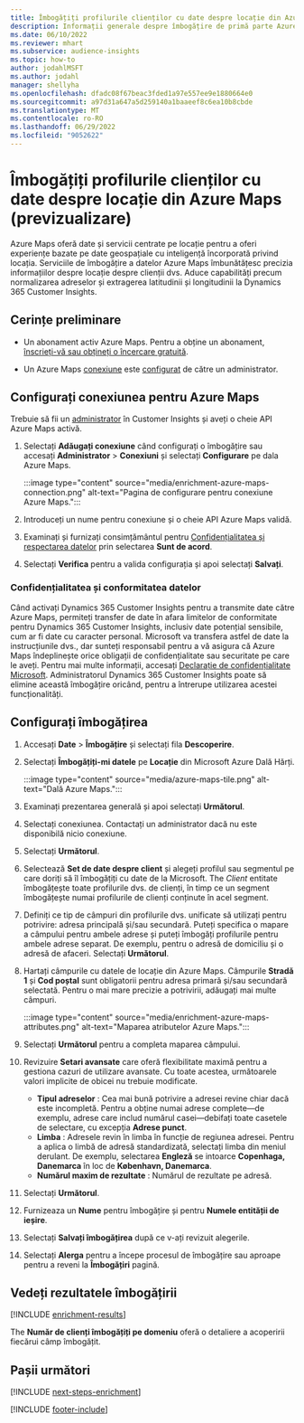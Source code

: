 ```yaml
---
title: Îmbogățiți profilurile clienților cu date despre locație din Azure Maps (previzualizare)
description: Informații generale despre îmbogățire de primă parte Azure Maps.
ms.date: 06/10/2022
ms.reviewer: mhart
ms.subservice: audience-insights
ms.topic: how-to
author: jodahlMSFT
ms.author: jodahl
manager: shellyha
ms.openlocfilehash: dfadc08f67beac3fded1a97e557ee9e1880664e0
ms.sourcegitcommit: a97d31a647a5d259140a1baaeef8c6ea10b8cbde
ms.translationtype: MT
ms.contentlocale: ro-RO
ms.lasthandoff: 06/29/2022
ms.locfileid: "9052622"
---
```

# <a name="enrich-customer-profiles-with-location-data-from-azure-maps-preview"></a>Îmbogățiți profilurile clienților cu date despre locație din Azure Maps (previzualizare)

Azure Maps oferă date și servicii centrate pe locație pentru a oferi experiențe bazate pe date geospațiale cu inteligență încorporată privind locația. Serviciile de îmbogățire a datelor Azure Maps îmbunătățesc precizia informațiilor despre locație despre clienții dvs. Aduce capabilități precum normalizarea adreselor și extragerea latitudinii și longitudinii la Dynamics 365 Customer Insights.

## <a name="prerequisites"></a>Cerințe preliminare

- Un abonament activ Azure Maps. Pentru a obține un abonament, [înscrieți-vă sau obțineți o încercare gratuită](https://azure.microsoft.com/services/azure-maps/).

- Un Azure Maps [conexiune](connections.md) este [configurat](#configure-the-connection-for-azure-maps) de către un administrator.

## <a name="configure-the-connection-for-azure-maps"></a>Configurați conexiunea pentru Azure Maps

Trebuie să fii un [administrator](permissions.md#admin) în Customer Insights și aveți o cheie API Azure Maps activă.

1. Selectați **Adăugați conexiune** când configurați o îmbogățire sau accesați **Administrator** > **Conexiuni** și selectați **Configurare** pe dala Azure Maps.

   :::image type="content" source="media/enrichment-azure-maps-connection.png" alt-text="Pagina de configurare pentru conexiune Azure Maps.":::

1. Introduceți un nume pentru conexiune și o cheie API Azure Maps validă.

1. Examinați și furnizați consimțământul pentru [Confidențialitatea și respectarea datelor](#data-privacy-and-compliance) prin selectarea **Sunt de acord**.

1. Selectați **Verifica** pentru a valida configurația și apoi selectați **Salvați**.

### <a name="data-privacy-and-compliance"></a>Confidențialitatea și conformitatea datelor

Când activați Dynamics 365 Customer Insights pentru a transmite date către Azure Maps, permiteți transfer de date în afara limitelor de conformitate pentru Dynamics 365 Customer Insights, inclusiv date potențial sensibile, cum ar fi date cu caracter personal. Microsoft va transfera astfel de date la instrucțiunile dvs., dar sunteți responsabil pentru a vă asigura că Azure Maps îndeplinește orice obligații de confidențialitate sau securitate pe care le aveți. Pentru mai multe informații, accesați [Declarație de confidențialitate Microsoft](https://go.microsoft.com/fwlink/?linkid=396732).
Administratorul Dynamics 365 Customer Insights poate să elimine această îmbogățire oricând, pentru a întrerupe utilizarea acestei funcționalități.

## <a name="configure-the-enrichment"></a>Configurați îmbogățirea

1. Accesați **Date** > **Îmbogățire** și selectați fila **Descoperire**.

1. Selectați **Îmbogățiți-mi datele** pe **Locație** din Microsoft Azure Dală Hărți.

   :::image type="content" source="media/azure-maps-tile.png" alt-text="Dală Azure Maps.":::

1. Examinați prezentarea generală și apoi selectați **Următorul**.

1. Selectați conexiunea. Contactați un administrator dacă nu este disponibilă nicio conexiune.

1. Selectați **Următorul**.

1. Selectează **Set de date despre client** și alegeți profilul sau segmentul pe care doriți să îl îmbogățiți cu date de la Microsoft. The *Client* entitate îmbogățește toate profilurile dvs. de clienți, în timp ce un segment îmbogățește numai profilurile de clienți conținute în acel segment.

1. Definiți ce tip de câmpuri din profilurile dvs. unificate să utilizați pentru potrivire: adresa principală și/sau secundară. Puteți specifica o mapare a câmpului pentru ambele adrese și puteți îmbogăți profilurile pentru ambele adrese separat. De exemplu, pentru o adresă de domiciliu și o adresă de afaceri. Selectați **Următorul**.

1. Hartați câmpurile cu datele de locație din Azure Maps. Câmpurile **Stradă 1** și **Cod poștal** sunt obligatorii pentru adresa primară și/sau secundară selectată. Pentru o mai mare precizie a potrivirii, adăugați mai multe câmpuri.

   :::image type="content" source="media/enrichment-azure-maps-attributes.png" alt-text="Maparea atributelor Azure Maps.":::

1. Selectați **Următorul** pentru a completa maparea câmpului.

1. Revizuire **Setari avansate** care oferă flexibilitate maximă pentru a gestiona cazuri de utilizare avansate. Cu toate acestea, următoarele valori implicite de obicei nu trebuie modificate.

   - **Tipul adreselor** : Cea mai bună potrivire a adresei revine chiar dacă este incompletă. Pentru a obține numai adrese complete&mdash;de exemplu, adrese care includ numărul casei&mdash;debifați toate casetele de selectare, cu excepția **Adrese punct**.
   - **Limba** : Adresele revin în limba în funcție de regiunea adresei. Pentru a aplica o limbă de adresă standardizată, selectați limba din meniul derulant. De exemplu, selectarea **Engleză** se intoarce **Copenhaga, Danemarca** în loc de **København, Danemarca**.
   - **Numărul maxim de rezultate** : Numărul de rezultate pe adresă.

1. Selectați **Următorul**.

1. Furnizeaza un **Nume** pentru îmbogățire și pentru **Numele entității de ieșire**.

1. Selectați **Salvați îmbogățirea** după ce v-ați revizuit alegerile.

1. Selectați **Alerga** pentru a începe procesul de îmbogățire sau aproape pentru a reveni la **Îmbogățiri** pagină.

## <a name="view-enrichment-results"></a>Vedeți rezultatele îmbogățirii

[!INCLUDE [enrichment-results](includes/enrichment-results.md)]

The **Număr de clienți îmbogățiți pe domeniu** oferă o detaliere a acoperirii fiecărui câmp îmbogățit.

## <a name="next-steps"></a>Pașii următori

[!INCLUDE [next-steps-enrichment](includes/next-steps-enrichment.md)]

[!INCLUDE [footer-include](includes/footer-banner.md)]
